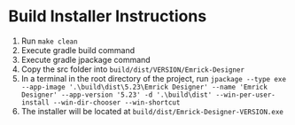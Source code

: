 <h1>Build Installer Instructions</h1>

1. Run ```make clean```
2. Execute gradle build command
3. Execute gradle jpackage command
4. Copy the src folder into ```build/dist/VERSION/Emrick-Designer```
4. In a terminal in the root directory of the project, run ```jpackage --type exe --app-image '.\build\dist\5.23\Emrick Designer' --name 'Emrick Designer' --app-version '5.23' -d '.\build\dist' --win-per-user-install --win-dir-chooser --win-shortcut```
5. The installer will be located at ```build/dist/Emrick-Designer-VERSION.exe```
